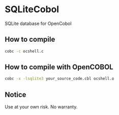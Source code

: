 # SQLiteCobol

SQLite database for OpenCobol

## How to compile

```bash
cobc -c ocshell.c
```

## How to compile with OpenCOBOL

```bash
cobc -x -lsqlite3 your_source_code.cbl ocshell.o
```

## Notice

Use at your own risk. No warranty.
